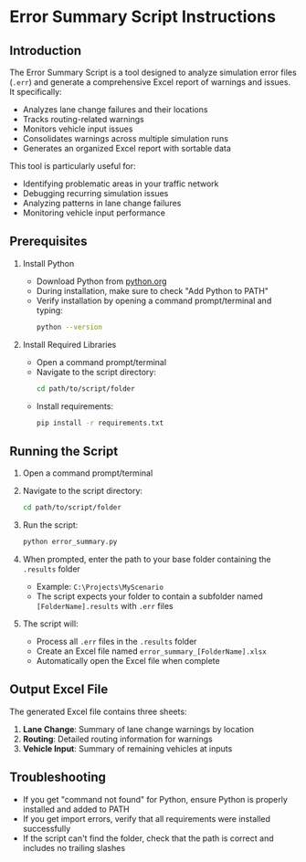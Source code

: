 # Error Summary Script Instructions

## Introduction

The Error Summary Script is a tool designed to analyze simulation error files (`.err`) and generate a comprehensive Excel report of warnings and issues. It specifically:

- Analyzes lane change failures and their locations
- Tracks routing-related warnings
- Monitors vehicle input issues
- Consolidates warnings across multiple simulation runs
- Generates an organized Excel report with sortable data

This tool is particularly useful for:
- Identifying problematic areas in your traffic network
- Debugging recurring simulation issues
- Analyzing patterns in lane change failures
- Monitoring vehicle input performance

## Prerequisites

1. Install Python
   - Download Python from [python.org](https://python.org/downloads/)
   - During installation, make sure to check "Add Python to PATH"
   - Verify installation by opening a command prompt/terminal and typing:
     ```bash
     python --version
     ```

2. Install Required Libraries
   - Open a command prompt/terminal
   - Navigate to the script directory:
     ```bash
     cd path/to/script/folder
     ```
   - Install requirements:
     ```bash
     pip install -r requirements.txt
     ```

## Running the Script

1. Open a command prompt/terminal

2. Navigate to the script directory:
   ```bash
   cd path/to/script/folder
   ```

3. Run the script:
   ```bash
   python error_summary.py
   ```

4. When prompted, enter the path to your base folder containing the `.results` folder
   - Example: `C:\Projects\MyScenario`
   - The script expects your folder to contain a subfolder named `[FolderName].results` with `.err` files

5. The script will:
   - Process all `.err` files in the `.results` folder
   - Create an Excel file named `error_summary_[FolderName].xlsx`
   - Automatically open the Excel file when complete

## Output Excel File

The generated Excel file contains three sheets:
1. **Lane Change**: Summary of lane change warnings by location
2. **Routing**: Detailed routing information for warnings
3. **Vehicle Input**: Summary of remaining vehicles at inputs

## Troubleshooting

- If you get "command not found" for Python, ensure Python is properly installed and added to PATH
- If you get import errors, verify that all requirements were installed successfully
- If the script can't find the folder, check that the path is correct and includes no trailing slashes
